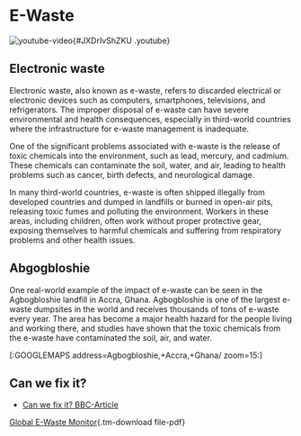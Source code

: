 # E-Waste

![youtube-video](media/live/jxdrivshzku.jpeg "click to load video"){#JXDrIvShZKU .youtube}

## Electronic waste

Electronic waste, also known as e-waste, refers to discarded electrical or electronic devices such as computers, smartphones, televisions, and refrigerators. The improper disposal of e-waste can have severe environmental and health consequences, especially in third-world countries where the infrastructure for e-waste management is inadequate.

One of the significant problems associated with e-waste is the release of toxic chemicals into the environment, such as lead, mercury, and cadmium. These chemicals can contaminate the soil, water, and air, leading to health problems such as cancer, birth defects, and neurological damage.

In many third-world countries, e-waste is often shipped illegally from developed countries and dumped in landfills or burned in open-air pits, releasing toxic fumes and polluting the environment. Workers in these areas, including children, often work without proper protective gear, exposing themselves to harmful chemicals and suffering from respiratory problems and other health issues.

## Abgogbloshie

One real-world example of the impact of e-waste can be seen in the Agbogbloshie landfill in Accra, Ghana. Agbogbloshie is one of the largest e-waste dumpsites in the world and receives thousands of tons of e-waste every year. The area has become a major health hazard for the people living and working there, and studies have shown that the toxic chemicals from the e-waste have contaminated the soil, air, and water.

[:GOOGLEMAPS address=Agbogbloshie,+Accra,+Ghana/ zoom=15:]

## Can we fix it?

- [Can we fix it? BBC-Article](https://www.bbc.com/news/business-51385344)

[Global E-Waste Monitor](media/files/gem-2020-def-global-e-waste-monitor.pdf){.tm-download file-pdf}

